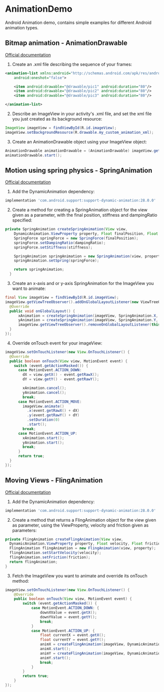# AnimationDemo
Android Animation demo, contains simple examples for different Android animation types.

## Bitmap animation - AnimationDrawable
[Official documentation](https://developer.android.com/guide/topics/graphics/drawable-animation.html)

1. Create an .xml file describing the sequence of your frames:
```xml
<animation-list xmlns:android="http://schemas.android.com/apk/res/android"
    android:oneshot="false">

    <item android:drawable="@drawable/pic1" android:duration="80"/>
    <item android:drawable="@drawable/pic2" android:duration="80"/>
    <item android:drawable="@drawable/pic3" android:duration="80"/>

</animation-list>
```

2. Describe an ImageView in your activity's .xml file, and set the xml file you just created as its background resource:
```java
ImageView imageView = findViewById(R.id.imageView);
imageView.setBackgroundResource(R.drawable.my_custom_animation_xml);
```
3. Create an AnimationDrawable object using your ImageView object:
```java
AnimationDrawable animationDrawable = (AnimationDrawable) imageView.getBackground();
animationDrawable.start();
```

## Motion using spring physics - SpringAnimation
[Official documentation](https://developer.android.com/guide/topics/graphics/spring-animation.html)

1. Add the DynamicAnimation dependency:
```gradle
implementation 'com.android.support:support-dynamic-animation:28.0.0'
```
2. Create a method for creating a SpringAnimation object for the view given as a parameter, with the final position, stiffness and dampingRatio specified:
```java
private SpringAnimation createSpringAnimation(View view,
    DynamicAnimation.ViewProperty property, Float finalPosition, Float stiffness, Float dampingRatio){
    SpringForce springForce = new SpringForce(finalPosition);
    springForce.setDampingRatio(dampingRatio);
    springForce.setStiffness(stiffness);

    SpringAnimation springAnimation = new SpringAnimation(view, property);
    springAnimation.setSpring(springForce);

    return springAnimation;
  }
```
3. Create an x-axis and or y-axis SpringAnimation for the ImageView you want to animate:
```java
final View imageView = findViewById(R.id.imageView);
imageView.getViewTreeObserver().addOnGlobalLayoutListener(new ViewTreeObserver.OnGlobalLayoutListener() {
  @Override
  public void onGlobalLayout() {
      xAnimation = createSpringAnimation(imageView, SpringAnimation.X, imageView.getX(), STIFFNESS, DAMPING_RATIO);
      yAnimation = createSpringAnimation(imageView, SpringAnimation.Y, imageView.getY(), STIFFNESS, DAMPING_RATIO);
      imageView.getViewTreeObserver().removeOnGlobalLayoutListener(this);
  }
});
```
4. Override onTouch event for your imageView:
```java
imageView.setOnTouchListener(new View.OnTouchListener() {
  @Override
  public boolean onTouch(View view, MotionEvent event) {
    switch (event.getActionMasked()) {
      case MotionEvent.ACTION_DOWN:
        dX = view.getX() - event.getRawX();
        dY = view.getY() - event.getRawY();

        xAnimation.cancel();
        yAnimation.cancel();
        break;
      case MotionEvent.ACTION_MOVE:
        imageView.animate()
          .x(event.getRawX() + dX)
          .y(event.getRawY() + dY)
          .setDuration(0)
          .start();
        break;
      case MotionEvent.ACTION_UP:
        xAnimation.start();
        yAnimation.start();
        break;
      }
      return true;
  }
});
```
## Moving Views - FlingAnimation
[Official documentation](https://developer.android.com/guide/topics/graphics/fling-animation.html)
1. Add the DynamicAnimation dependency:
```gradle
implementation 'com.android.support:support-dynamic-animation:28.0.0'
```
2. Create a method that returns a FlingAnimation object for the view given as parameter, using the ViewProperty, velocity and friction given as parameters:
```java
private FlingAnimation createFlingAnimation(View view,
  DynamicAnimation.ViewProperty property, Float velocity, Float friction) {
  FlingAnimation flingAnimation = new FlingAnimation(view, property);
  flingAnimation.setStartVelocity(velocity);
  flingAnimation.setFriction(friction);
  return flingAnimation;
}
```
3. Fetch the ImageView you want to animate and override its onTouch method:
```java
imageView.setOnTouchListener(new View.OnTouchListener() {
    @Override
    public boolean onTouch(View view, MotionEvent event) {
        switch (event.getActionMasked()) {
            case MotionEvent.ACTION_DOWN: {
                downXValue = event.getX();
                downYValue = event.getY();
                break;
            }
            case MotionEvent.ACTION_UP: {
                float currentX = event.getX();
                float currentY = event.getY();
                animX = createFlingAnimation(imageView, DynamicAnimation.X, currentX - downXValue, 0.5f);
                animX.start();
                animY = createFlingAnimation(imageView, DynamicAnimation.Y, currentY - downYValue, 0.5f);
                animY.start();
                break;
            }
        }
        return true;
    }
});
```
